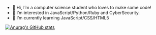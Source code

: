- 👋 Hi, I’m a computer science student who loves to make some code!
- 👀 I’m interested in JavaScript/Python/Ruby and CyberSecurity.
- 🌱 I’m currently learning JavaScript/CSS/HTML5

[![Anurag's GitHub stats](https://github-readme-stats.vercel.app/api?username=guilhermejuliao)](https://github.com/anuraghazra/github-readme-stats)
